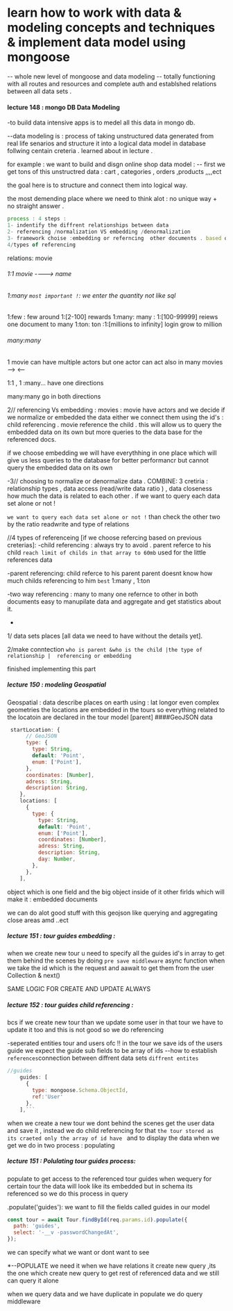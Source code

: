 # learn how to work with data & modeling concepts and techniques & implement data model using mongoose

-- whole new level of mongoose and data modeling
-- totally functioning with all routes and resources and complete auth and establshed relations between all data sets .

#### lecture 148 : mongo DB Data Modeling

-to build data intensive apps is to medel all this data in mongo db.

--data modeling is : process of taking unstructured data generated from real life senarios and structure it into a logical data model in database follwing centain creteria . learned about in lecture .

for example : we want to build and disgn online shop data model :
-- first we get tons of this unstructred data : cart , categories , orders ,products ,,,,ect

the goal here is to structure and connect them into logical way.

the most demending place where we need to think alot : no unique way + no straight answer .

```js
process : 4 steps :
1- indentify the diffrent relationships between data
2- referencing /normalization VS embedding /denormalization
3- framework choise :embedding or referncing  other documents . based on some 3 creteria
4/types of referencing
```

relations: movie

###### 1:1 movie ----> name

###### 1:many `most important !`: we enter the quantity not like sql

1:few : few around 1:[2-100] rewards
1:many: many : 1:[100-99999] reiews one document to many
1:ton: ton :1:[millions to infinity] login grow to million

###### many:many

1 movie can have multiple actors but one actor can act also in many movies
-->
<--

1:1 , 1 :many... have one directions

many:many go in both directions

2// referencing Vs embedding :
movies :
movie have actors and we decide if we normalize or embedded the data either
we connect them using the id's :
child referencing . movie reference the child .
this will allow us to query the embedded data on its own but more queries to the data base for the referenced docs.

if we choose embedding we will have everythhing in one place which will give us less queries to the database
for better performancr but cannot query the embedded data on its own

-3// choosing to normalize or denormalize data .
COMBINE:
3 cretiria : relationship types , data access (read/write data ratio ) , data closeness how much the data is related to each other . if we want to query each data set alone or not !

`we want to query each data set alone or not !` than check the other two by the ratio readwrite and type of relations

//4 types of referenceing [if we choose refercing based on previous creterias]:
-child referencing : always try to avoid . parent referce to his child `reach limit of childs in that array to 60mb` used for the little references data

-parent referencing: child referce to his parent parent doesnt know how much childs referencing to him `best`
1:many , 1:ton

-two way referencing : many to many one refernce to other in both documents
easy to manupilate data and aggregate and get statistics about it.

-

1/ data sets places [all data we need to have without the details yet].

2/make conntection `who is parent &who is the child |the type of relationship |  referencing or embedding `

finished implementing this part

##### lecture 150 : modeling Geospatial

Geospatial : data describe places on earth using : lat longor even complex geometries
the locations are embedded in the tours so everything related to the locatoin are declared in the tour model [parent]
####GeoJSON data

```js
 startLocation: {
      // GeoJSON
      type: {
        type: String,
        default: 'Point',
        enum: ['Point'],
      },
      coordinates: [Number],
      adress: String,
      description: String,
    },
    locations: [
      {
        type: {
          type: String,
          default: 'Point',
          enum: ['Point'],
          coordinates: [Number],
          adress: String,
          description: String,
          day: Number,
        },
      },
    ],
```

object which is one field and the big object inside of it other firlds which will make it : embedded documents

we can do alot good stuff with this geojson like querying and aggregating close areas amd ..ect

##### lecture 151 : tour guides embedding :

when we create new tour u need to specify all the guides id's in array to get them behind the scenes by doing `pre save middleware`
async function when we take the id which is the request and aawait to get them from the user Collection & next()

SAME LOGIC FOR CREATE AND UPDATE ALWAYS

##### lecture 152 : tour guides child referencing :

bcs if we create new tour than we update some user in that tour we have to update it too and this is not good so we do referencing

-seperated entities tour and users ofc !!
in the tour we save ids of the users guide
we expect the guide sub fields to be array of ids
--how to establish `references`connection between diffrent data sets `diffrent entites `

````js
//guides
    guides: [
      {
        type: mongoose.Schema.ObjectId,
        ref:'User'
      },
    ],```
````

when we create a new tour we dont behind the scenes get the user data and save it , instead
we do child referencing for that `the tour stored as its craeted only the array of id have `
and to display the data when we get we do in two process : populating

##### lecture 151 : Polulating tour guides process:

populate to get access to the referenced tour guides when wequery for certain tour
the data will look like its embedded but in schema its referenced so we do this process in query

.populate('guides'): we want to fill the fields called guides in our model

```js
const tour = await Tour.findById(req.params.id).populate({
  path: 'guides',
  select: '-__v -passwordChangedAt',
});
```

we can specify what we want or dont want to see

\*--POPULATE we need it when we have relations it create new query ,its the one which create new query to get rest of referenced data and we still can query it alone

when we query data and we have duplicate in populate we do query middleware
